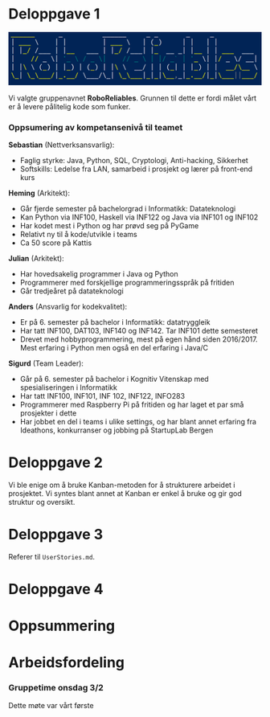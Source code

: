 # Deloppgave 1

![logo.png](logo.png)

Vi valgte gruppenavnet **RoboReliables**. Grunnen til dette er fordi målet vårt 
er å levere pålitelig kode som funker.

### Oppsumering av kompetansenivå til teamet

**Sebastian** (Nettverksansvarlig):
- Faglig styrke: Java, Python, SQL, Cryptologi, Anti-hacking, Sikkerhet
- Softskills: Ledelse fra LAN, samarbeid i prosjekt og lærer på front-end kurs

**Heming** (Arkitekt):
- Går fjerde semester på bachelorgrad i Informatikk: Datateknologi
- Kan Python via INF100, Haskell via INF122 og Java via INF101 og INF102
- Har kodet mest i Python og har prøvd seg på PyGame
- Relativt ny til å kode/utvikle i teams
- Ca 50 score på Kattis

**Julian** (Arkitekt):
- Har hovedsakelig programmer i Java og Python
- Programmerer med forskjellige programmeringsspråk på fritiden
- Går tredjeåret på datateknologi

**Anders** (Ansvarlig for kodekvalitet):
- Er på 6. semester på bachelor i Informatikk: datatryggleik
- Har tatt INF100, DAT103, INF140 og INF142. Tar INF101 dette semesteret
- Drevet med hobbyprogrammering, mest på egen hånd siden 2016/2017. Mest 
erfaring i Python men også en del erfaring i Java/C
  
**Sigurd** (Team Leader):
- Går på 6. semester på bachelor i Kognitiv Vitenskap med spesialiseringen i Informatikk
- Har tatt INF100, INF101, INF 102, INF122, INFO283
- Programmerer med Raspberry Pi på fritiden og har laget et par små prosjekter i dette
- Har jobbet en del i teams i ulike settings, og har blant annet erfaring fra
Ideathons, konkurranser og jobbing på StartupLab Bergen
  

# Deloppgave 2
  
Vi ble enige om å bruke Kanban-metoden for å strukturere arbeidet i prosjektet.
Vi syntes blant annet at Kanban er enkel å bruke og gir god struktur og oversikt.


# Deloppgave 3

Referer til `UserStories.md`.

# Deloppgave 4



# Oppsummering



# Arbeidsfordeling

### Gruppetime onsdag 3/2

Dette møte var vårt første 